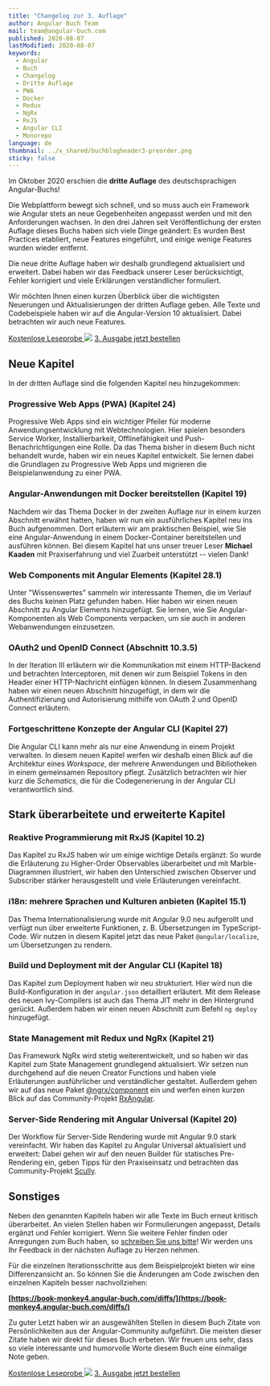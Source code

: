 ```yaml
---
title: "Changelog zur 3. Auflage"
author: Angular Buch Team
mail: team@angular-buch.com
published: 2020-08-07
lastModified: 2020-08-07
keywords:
  - Angular
  - Buch
  - Changelog
  - Dritte Auflage
  - PWA
  - Docker
  - Redux
  - NgRx
  - RxJS
  - Angular CLI
  - Monorepo
language: de
thumbnail: ../x_shared/buchblogheader3-preorder.png
sticky: false
---
```


Im Oktober 2020 erschien die **dritte Auflage** des deutschsprachigen Angular-Buchs!

Die Webplattform bewegt sich schnell, und so muss auch ein Framework wie Angular stets an neue Gegebenheiten angepasst werden und mit den Anforderungen wachsen.
In den drei Jahren seit Veröffentlichung der ersten Auflage dieses Buchs haben sich viele Dinge geändert:
Es wurden Best Practices etabliert, neue Features eingeführt, und einige wenige Features wurden wieder entfernt.

Die neue dritte Auflage haben wir deshalb grundlegend aktualisiert und erweitert.
Dabei haben wir das Feedback unserer Leser berücksichtigt, Fehler korrigiert und viele Erklärungen verständlicher formuliert.

Wir möchten Ihnen einen kurzen Überblick über die wichtigsten Neuerungen und Aktualisierungen der dritten Auflage geben.
Alle Texte und Codebeispiele haben wir auf die Angular-Version 10 aktualisiert.
Dabei betrachten wir auch neue Features.

<a class="btn btn-outline-primary cta__button index__cta mr-2 mb-2" role="button" target="_blank" href="https://angular-buch.com/assets/angular-buch.com_leseprobe_3.auflage.pdf">Kostenlose Leseprobe <img src="assets/img/symbol-cloud.svg"></a>
<a class="btn btn-primary cta__button mb-2" role="button" target="_blank" href="https://amzn.to/30s4mVX">3. Ausgabe jetzt bestellen</a>

## Neue Kapitel

In der dritten Auflage sind die folgenden Kapitel neu hinzugekommen:

### Progressive Web Apps (PWA) (Kapitel 24)
Progressive Web Apps sind ein wichtiger Pfeiler für moderne Anwendungsentwicklung mit Webtechnologien. Hier spielen besonders Service Worker, Installierbarkeit, Offlinefähigkeit und Push-Benachrichtigungen eine Rolle. Da das Thema bisher in diesem Buch nicht behandelt wurde, haben wir ein neues Kapitel entwickelt. Sie lernen dabei die Grundlagen zu Progressive Web Apps und migrieren die Beispielanwendung zu einer PWA.

### Angular-Anwendungen mit Docker bereitstellen (Kapitel 19)
Nachdem wir das Thema Docker in der zweiten Auflage nur in einem kurzen Abschnitt erwähnt hatten, haben wir nun ein ausführliches Kapitel neu ins Buch aufgenommen. Dort erläutern wir am praktischen Beispiel, wie Sie eine Angular-Anwendung in einem Docker-Container bereitstellen und ausführen können. Bei diesem Kapitel hat uns unser treuer Leser **Michael Kaaden** mit Praxiserfahrung und viel Zuarbeit unterstützt -- vielen Dank!

### Web Components mit Angular Elements (Kapitel 28.1)
Unter "Wissenswertes" sammeln wir interessante Themen, die im Verlauf des Buchs keinen Platz gefunden haben. Hier haben wir einen neuen Abschnitt zu Angular Elements hinzugefügt. Sie lernen, wie Sie Angular-Komponenten als Web Components verpacken, um sie auch in anderen Webanwendungen einzusetzen.

### OAuth2 und OpenID Connect (Abschnitt 10.3.5)
In der Iteration III erläutern wir die Kommunikation mit einem HTTP-Backend und betrachten Interceptoren, mit denen wir zum Beispiel Tokens in den Header einer HTTP-Nachricht einfügen können. In diesem Zusammenhang haben wir einen neuen Abschnitt hinzugefügt, in dem wir die Authentifizierung und Autorisierung mithilfe von OAuth 2 und OpenID Connect erläutern.

### Fortgeschrittene Konzepte der Angular CLI (Kapitel 27)
Die Angular CLI kann mehr als nur eine Anwendung in einem Projekt verwalten. In diesem neuen Kapitel werfen wir deshalb einen Blick auf die Architektur eines *Workspace*, der mehrere Anwendungen und Bibliotheken in einem gemeinsamen Repository pflegt. Zusätzlich betrachten wir hier kurz die *Schematics*, die für die Codegenerierung in der Angular CLI verantwortlich sind.


## Stark überarbeitete und erweiterte Kapitel

### Reaktive Programmierung mit RxJS (Kapitel 10.2)
Das Kapitel zu RxJS haben wir um einige wichtige Details ergänzt: So wurde die Erläuterung zu Higher-Order Observables überarbeitet und mit Marble-Diagrammen illustriert, wir haben den Unterschied zwischen Observer und Subscriber stärker herausgestellt und viele Erläuterungen vereinfacht.

### i18n: mehrere Sprachen und Kulturen anbieten (Kapitel 15.1)
Das Thema Internationalisierung wurde mit Angular 9.0 neu aufgerollt und verfügt nun über erweiterte Funktionen, z. B. Übersetzungen im TypeScript-Code. Wir nutzen in diesem Kapitel jetzt das neue Paket `@angular/localize`, um Übersetzungen zu rendern.

### Build und Deployment mit der Angular CLI (Kapitel 18)
Das Kapitel zum Deployment haben wir neu strukturiert. Hier wird nun die Build-Konfiguration in der `angular.json` detailliert erläutert. Mit dem Release des neuen Ivy-Compilers ist auch das Thema JIT mehr in den Hintergrund gerückt. Außerdem haben wir einen neuen Abschnitt zum Befehl `ng deploy` hinzugefügt.

### State Management mit Redux und NgRx (Kapitel 21)
Das Framework NgRx wird stetig weiterentwickelt, und so haben wir das Kapitel zum State Management grundlegend aktualisiert. Wir setzen nun durchgehend auf die neuen Creator Functions und haben viele Erläuterungen ausführlicher und verständlicher gestaltet. Außerdem gehen wir auf das neue Paket [@ngrx/component](https://ngrx.io/guide/component) ein und werfen einen kurzen Blick auf das Community-Projekt [RxAngular](https://github.com/BioPhoton/rx-angular).

### Server-Side Rendering mit Angular Universal (Kapitel 20)
Der Workflow für Server-Side Rendering wurde mit Angular 9.0 stark vereinfacht. Wir haben das Kapitel zu Angular Universal aktualisiert und erweitert: Dabei gehen wir auf den neuen Builder für statisches Pre-Rendering ein, geben Tipps für den Praxiseinsatz und betrachten das Community-Projekt [Scully](https://scully.io/).



## Sonstiges

Neben den genannten Kapiteln haben wir alle Texte im Buch erneut kritisch überarbeitet.
An vielen Stellen haben wir Formulierungen angepasst, Details ergänzt und Fehler korrigiert.
Wenn Sie weitere Fehler finden oder Anregungen zum Buch haben, so [schreiben Sie uns bitte](mailto:team@angular-buch.com)! Wir werden uns Ihr Feedback in der nächsten Auflage zu Herzen nehmen.

Für die einzelnen Iterationsschritte aus dem Beispielprojekt bieten wir eine Differenzansicht an. So können Sie die Änderungen am Code zwischen den einzelnen Kapiteln besser nachvollziehen:

**[https://book-monkey4.angular-buch.com/diffs/](https://book-monkey4.angular-buch.com/diffs/)**

Zu guter Letzt haben wir an ausgewählten Stellen in diesem Buch Zitate von Persönlichkeiten aus der Angular-Community aufgeführt.
Die meisten dieser Zitate haben wir direkt für dieses Buch erbeten.
Wir freuen uns sehr, dass so viele interessante und humorvolle Worte diesem Buch eine einmalige Note geben.

<a class="btn btn-outline-primary cta__button index__cta mr-2 mb-2" role="button" target="_blank" href="https://angular-buch.com/assets/angular-buch.com_leseprobe_3.auflage.pdf">Kostenlose Leseprobe <img src="assets/img/symbol-cloud.svg"></a>
<a class="btn btn-primary cta__button mb-2" role="button" target="_blank" href="https://amzn.to/30s4mVX">3. Ausgabe jetzt bestellen</a>
